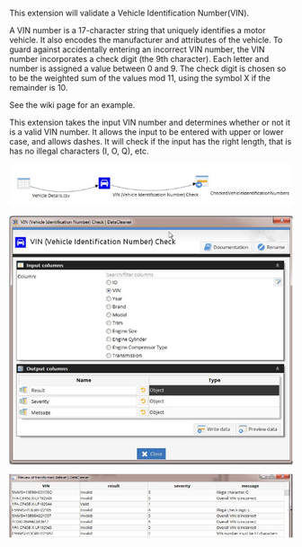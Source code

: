 This extension will validate a Vehicle Identification Number(VIN).

A VIN number is a 17-character string that uniquely identifies a motor vehicle. It also encodes the manufacturer and attributes of the vehicle.
To guard against accidentally entering an incorrect VIN number, the VIN number incorporates a check digit (the 9th character).
Each letter and number is assigned a value between 0 and 9. The check digit is chosen so to be the weighted sum of the values mod 11, using the symbol X if the remainder is 10.

See the wiki page for an example.

This extension takes the input VIN number and determines whether or not it is a valid VIN number.
It allows the input to be entered with upper or lower case, and allows dashes.
It will check if the input has the right length, that is has no illegal characters (I, O, Q), etc.


![Job Example](src/main/resources/org/eobjects/datacleaner/vin/ExampleJob.jpg?raw=true)

![Configuration Example](src/main/resources/org/eobjects/datacleaner/vin/ConfigurationExample.jpg?raw=true)

![Result Example](src/main/resources/org/eobjects/datacleaner/vin/ExampleResult.jpg?raw=true)


